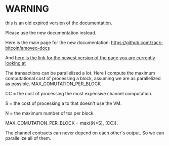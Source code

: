 WARNING
========

this is an old expired version of the documentation.

Please use the new documentation instead. 

Here is the main page for the new documentation: https://github.com/zack-bitcoin/amoveo-docs 

And [here is the link for the newest version of the page you are currently looking at](https://github.com/zack-bitcoin/amoveo-docs/blob/master//attacks_analyzed/computationally_heavy_blocks.md)

The transactions can be parallelized a lot.
Here I compute the maximum computational cost of processing a block, assuming we are as parallelized as possible. MAX_COMUTATION_PER_BLOCK

CC = the cost of processing the most expensive channel computation.

S = the cost of processing a tx that doesn't use the VM.

N = the maximum number of txs per block.

MAX_COMUTATION_PER_BLOCK = max((N*S), (CC)).


The channel contracts can never depend on each other's output. So we can parallelize all of them.